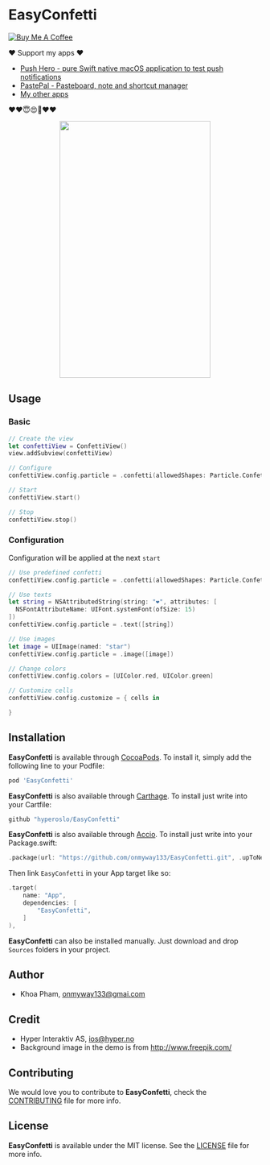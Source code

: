 # EasyConfetti

<a href="https://www.buymeacoffee.com/onmyway133"> 
    <img alt="Buy Me A Coffee" src="https://www.buymeacoffee.com/assets/img/custom_images/yellow_img.png" style="height: auto !important; width: auto !important;" /> 
</a>

❤️ Support my apps ❤️ 

- [Push Hero - pure Swift native macOS application to test push notifications](https://onmyway133.com/pushhero)
- [PastePal - Pasteboard, note and shortcut manager](https://onmyway133.com/pastepal)
- [My other apps](https://onmyway133.com/apps/)

❤️❤️😇😍🤘❤️❤️

<div align = "center">
<img src="demo.gif" width="300" height="510" />
</div>

## Usage

### Basic

```swift
// Create the view
let confettiView = ConfettiView()
view.addSubview(confettiView)

// Configure
confettiView.config.particle = .confetti(allowedShapes: Particle.ConfettiShape.all)

// Start
confettiView.start()

// Stop
confettiView.stop()
```

### Configuration

Configuration will be applied at the next `start`

```swift
// Use predefined confetti
confettiView.config.particle = .confetti(allowedShapes: Particle.ConfettiShape.all)

// Use texts
let string = NSAttributedString(string: "❤️", attributes: [
  NSFontAttributeName: UIFont.systemFont(ofSize: 15)
])
confettiView.config.particle = .text([string])

// Use images
let image = UIImage(named: "star")
confettiView.config.particle = .image([image])

// Change colors
confettiView.config.colors = [UIColor.red, UIColor.green]

// Customize cells
confettiView.config.customize = { cells in

}
```

## Installation

**EasyConfetti** is available through [CocoaPods](http://cocoapods.org). To install
it, simply add the following line to your Podfile:

```ruby
pod 'EasyConfetti'
```

**EasyConfetti** is also available through [Carthage](https://github.com/Carthage/Carthage).
To install just write into your Cartfile:

```ruby
github "hyperoslo/EasyConfetti"
```

**EasyConfetti** is also available through [Accio](https://github.com/JamitLabs/Accio).
To install just write into your Package.swift:

```swift
.package(url: "https://github.com/onmyway133/EasyConfetti.git", .upToNextMajor(from: "2.3.0")),
```

Then link `EasyConfetti` in your App target like so:

```swift
.target(
    name: "App",
    dependencies: [
        "EasyConfetti",
    ]
),
```

**EasyConfetti** can also be installed manually. Just download and drop `Sources` folders in your project.

## Author

- Khoa Pham, onmyway133@gmai.com

## Credit

- Hyper Interaktiv AS, ios@hyper.no
- Background image in the demo is from http://www.freepik.com/

## Contributing

We would love you to contribute to **EasyConfetti**, check the [CONTRIBUTING](https://github.com/hyperoslo/EasyConfetti/blob/master/CONTRIBUTING.md) file for more info.

## License

**EasyConfetti** is available under the MIT license. See the [LICENSE](https://github.com/hyperoslo/EasyConfetti/blob/master/LICENSE.md) file for more info.
